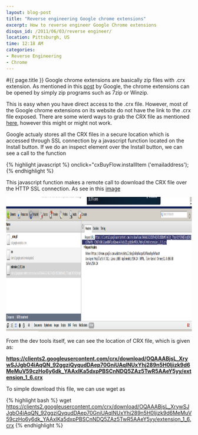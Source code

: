```yaml
---
layout: blog-post
title: "Reverse engineering Google chrome extensions"
excerpt: How to reverse engineer Google Chrome extensions
disqus_id: /2011/06/03/reverse engineer/
location: Pittsburgh, US
time: 12:18 AM
categories:
- Reverse Engineering
- Chrome
---
```


#{{ page.title }}
Google chrome extensions are basically zip files with .crx extension. As mentioned in this [post](http://www.google.com/support/forum/p/Chrome/thread?tid=7ead9bcf1528fbe3&hl=en) by Google, the chrome extensions can be opened by simply zip programs such as 7zip or Winzip.

This is easy when you have direct access to the .crx file. However, most of the Google chrome extensions on its website do not have the link to the .crx file exposed.
There are some wierd ways to grab the CRX file as mentioned [here](http://www.google.com/support/forum/p/Chrome/thread?tid=76ac2782e7f28bd4&hl=en), however this might or might not work.

Google actualy stores all the CRX files in a secure location which is accessed through SSL connection by a javascript function located on the Install button. If we do an inspect element over the Install button, we can see a call to the function 

{% highlight javascript %}
onclick="cxBuyFlow.installItem ('emailaddress');
{% endhighlight %}

This javascript function makes a remote call to download the CRX file over the HTTP SSL connection. As see in this [image](/images/Blog/devtool.png)

<img src='/images/Blog/devtool.png' height='364px' width='1436px' />

From the dev tools itself, we can see the location of CRX file, which is given as:

**https://clients2.googleusercontent.com/crx/download/OQAAABjsL_XrywSJJgbO4iAqQN_92ggziQyqudDAep70GniUAqlNUxYhj289n5H0ljizk9d6MeMuV59czHo6y6dk_YAAxlKa5dxpPBSCnNDQ5ZAz5TwR5AAeY5yy/extension_1_6.crx**

To simple download this file, we can use wget as

{% highlight bash %}
wget https://clients2.googleusercontent.com/crx/download/OQAAABjsL_XrywSJJgbO4iAqQN_92ggziQyqudDAep70GniUAqlNUxYhj289n5H0ljizk9d6MeMuV59czHo6y6dk_YAAxlKa5dxpPBSCnNDQ5ZAz5TwR5AAeY5yy/extension_1_6.crx
{% endhighlight %}
